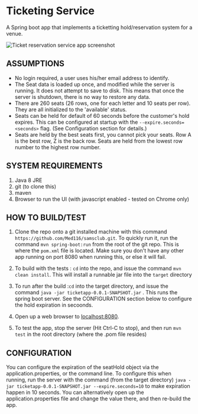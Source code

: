 
# Ticketing Service

A Spring boot app that implements a ticketting hold/reservation system for a venue.

![Ticket reservation service app screenshot](https://s3-us-west-2.amazonaws.com/samsclub.ticketapp/ticketApp.png "Ticket Reservation Service app")


## ASSUMPTIONS

- No login required, a user uses his/her email address to identify.
- The Seat data is loaded up once, and modified while the server is running. It does not attempt to save to disk. This means that once the server is shutdown, there is no way to restore any data.
- There are 260 seats (26 rows, one for each letter and 10 seats per row). They are all initialized to the 'available' status.
- Seats can be held for default of 60 seconds before the customer's hold expires. This can be configured at startup with the `--expire.seconds=<seconds>` flag. (See Configuration section for details.)
- Seats are held by the best seats first, you cannot pick your seats. Row A is the best row, Z is the back row. Seats are held from the lowest row number to the highest row number.

    
## SYSTEM REQUIREMENTS

1. Java 8 JRE
2. git (to clone this)
3. maven
4. Browser to run the UI (with javascript enabled - tested on Chrome only)

    
## HOW TO BUILD/TEST

1. Clone the repo onto a git installed machine with this command `https://github.com/Med116/samsclub.git`. To quickly run it, run the command `mvn spring-boot:run` from the root of the git repo. This is where the `pom.xml` file is located. Make sure you don't have any other app running on port 8080 when running this, or else it will fail.

2.  To build with the tests : `cd` into the repo, and issue the command `mvn clean install`. This will install a runnable jar file into the `target` directory

3. To run after the build :`cd` into the target directory, and issue the command `java -jar ticketapp-0.0.1-SNAPSHOT.jar` . This runs the spring boot server. See the CONFIGURATION section below to configure the hold expiration in secoonds. 

4. Open up a web browser to [localhost:8080](http://localhost:8080 "localhost:8080").

5. To test the app, stop the server (Hit Ctrl-C to stop), and then run `mvn test` in the root directory (where the .pom file resides)
 
 
## CONFIGURATION
 
 You can configure the expiration of the seatHold object via the application.properties, or the command line. To configure this when running, run the server with the command (from the target directory) `java -jar ticketapp-0.0.1-SNAPSHOT.jar --expire.seconds=10` to make expiration happen in 10 seconds. You can alternatively open up the application.properties file and change the value
 there, and then re-build the app.
 
 

